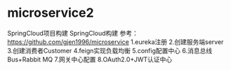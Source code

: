 # microservice2
SpringCloud项目构建
SpringCloud构建 参考：https://github.com/gjen1996/microservice 
1.eureka注册 
2.创建服务端server 
3.创建消费者Customer 
4.feign实现负载均衡 
5.config配置中心 
6.消息总线Bus+Rabbit MQ 
7.网关中心配置 8.OAuth2.0+JWT认证中心
